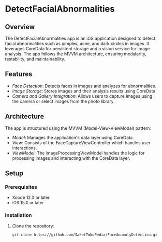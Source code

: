 # DetectFacialAbnormalities

## Overview

The DetectFacialAbnormalities app is an iOS application designed to detect facial abnormalities such as pimples, acne, and dark circles in images. It leverages CoreData for persistent storage and a vision service for image analysis. The app follows the MVVM architecture, ensuring modularity, testability, and maintainability.

## Features

- *Face Detection*: Detects faces in images and analyzes for abnormalities.
- *Image Storage*: Stores images and their analysis results using CoreData.
- *Camera and Gallery Integration*: Allows users to capture images using the camera or select images from the photo library.

## Architecture

The app is structured using the MVVM (Model-View-ViewModel) pattern:

- *Model*: Manages the application's data layer using CoreData.
- *View*: Consists of the FaceCaptureViewController which handles user interactions.
- *ViewModel*: The ImageProcessingViewModel handles the logic for processing images and interacting with the CoreData layer.

## Setup

### Prerequisites

- Xcode 12.0 or later
- iOS 15.0 or later

### Installation

1. Clone the repository:

   ```bash
   git clone https://github.com/SaketTokoPedia/FaceAnamolyDetection.git
